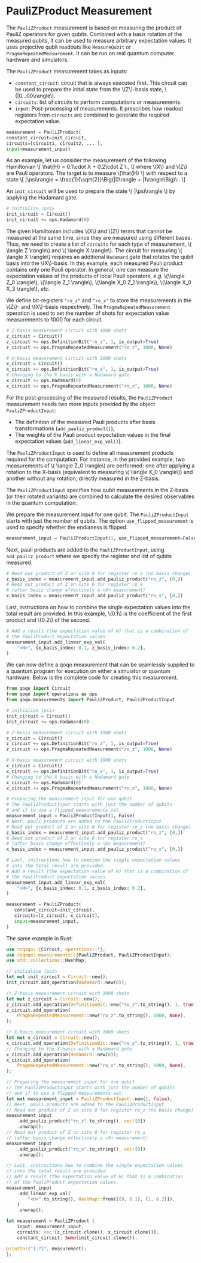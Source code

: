 # PauliZProduct Measurement

The `PauliZProduct` measurement is based on measuring the product of PauliZ operators for given qubits. Combined with a basis rotation of the measured qubits, it can be used to measure arbitrary expectation values. It uses projective qubit readouts like `MeasureQubit` or `PragmaRepeatedMeasurement`. It can be run on real quantum computer hardware and simulators.

The `PauliZProduct` measurement takes as inputs:
* `constant_circuit`: circuit that is always executed first. This circuit can be used to prepare the inital state from the \\(Z\\)-basis state, \\(|0...00\rangle\\).
* `circuits`: list of circuits to perform computations or measurements.
* `input`: Post-processing of measurements. It prescribes how readout registers from `circuits` are combined to generate the required expectation value.

```python
measurement = PauliZProduct(
constant_circuit=init_circuit,
circuits=[circuit1, circuit2, ... ],
input=measurement_input)
```

As an example, let us consider the measurement of the following Hamiltonian
\\[
     \hat{H} = 0.1\cdot X + 0.2\cdot Z \\:,
\\] where \\(X\\) and \\(Z\\) are Pauli operators. The target is to measure \\(\hat{H} \\) with respect to a state
\\[
    |\psi\rangle = \frac{1}{\sqrt{2}}\Big(|0\rangle + |1\rangle\Big)\\:.
\\]

An `init_circuit` will be used to prepare the state \\( |\psi\rangle \\) by applying the Hadamard gate.

```python
# initialize |psi>
init_circuit = Circuit()
init_circuit += ops.Hadamard(0)
```

The given Hamiltonian includes \\(X\\) and \\(Z\\) terms that cannot be measured at the same time, since they are measured using different bases. Thus, we need to create a list of `circuits` for each type of measurement, \\( \langle Z \rangle\\) and \\( \langle X \rangle\\). The circuit for measuring \\( \langle X \rangle\\) requires an additional `Hadamard` gate that rotates the qubit basis into the \\(X\\)-basis. In this example, each measured Pauli product contains only one Pauli operator. In general, one can measure the expectation values of the products of local Pauli operators, *e.g.* \\(\langle Z_0 \rangle\\), \\(\langle Z_1 \rangle\\), \\(\langle X_0 Z_1 \rangle\\), \\(\langle X_0 X_3 \rangle\\), *etc.* 

 We define bit-registers `"ro_z"` and `"ro_x"` to store the measurements in the \\(Z\\)- and \\(X\\)-basis respectively. The `PragmaRepeatedMeasurement` operation is used to set the number of shots for expectation value measurements to 1000 for each circuit.

```python
# Z-basis measurement circuit with 1000 shots
z_circuit = Circuit()
z_circuit += ops.DefinitionBit("ro_z", 1, is_output=True)
z_circuit += ops.PragmaRepeatedMeasurement("ro_z", 1000, None)

# X-basis measurement circuit with 1000 shots
x_circuit = Circuit()
x_circuit += ops.DefinitionBit("ro_x", 1, is_output=True)
# Changing to the X basis with a Hadamard gate
x_circuit += ops.Hadamard(0)
x_circuit += ops.PragmaRepeatedMeasurement("ro_x", 1000, None)
 ```

For the post-processing of the measured results, the `PauliZProduct` measurement needs two more inputs provided by the object `PauliZProductInput`:

* The definition of the measured Pauli products after basis transformations (`add_pauliz_product()`),
* The weights of the Pauli product expectation values in the final expectation values (`add_linear_exp_val()`).

The `PauliZProductInput` is used to define all measurement products required for the computation. For instance, in the provided example, two measurements of \\( \langle Z_0 \rangle\\) are performed:
one after applying a rotation to the X-basis (equivalent to measuring \\( \langle X_0 \rangle\\)) and another without any rotation, directly measured in the Z-basis.

The `PauliZProductInput` specifies how qubit measurements in the Z-basis (or their rotated variants) are combined to calculate the desired observables in the quantum computation.

We prepare the measurement input for one qubit. The `PauliZProductInput` starts with just the number of qubits. The option `use_flipped_measurement` is used to specify whether the endianess is flipped.
```python
measurement_input = PauliZProductInput(1, use_flipped_measurement=False)
```

Next, pauli products are added to the `PauliZProductInput`, using `add_pauliz_product` where we specify the register and list of qubits measured.
```python
# Read out product of Z on site 0 for register ro_z (no basis change)
z_basis_index = measurement_input.add_pauliz_product("ro_z", [0,])
# Read out product of Z on site 0 for register ro_x
# (after basis change effectively a <X> measurement)
x_basis_index = measurement_input.add_pauliz_product("ro_x", [0,])
```
Last, instructions on how to combine the single expectation values into the total result are provided. In this example, \\(0.1\\) is the coefficient of the first product and \\(0.2\\) of the second.
```Python
# Add a result (the expectation value of H) that is a combination of
# the PauliProduct expectation values.
measurement_input.add_linear_exp_val(
    "<H>", {x_basis_index: 0.1, z_basis_index: 0.2},
)
```
We can now define a qoqo measurement that can be seamlessly supplied to a quantum program for execution on either a simulator or quantum hardware. Below is the complete code for creating this measurement.

```python
from qoqo import Circuit
from qoqo import operations as ops
from qoqo.measurements import PauliZProduct, PauliZProductInput

# initialize |psi>
init_circuit = Circuit()
init_circuit += ops.Hadamard(0)

# Z-basis measurement circuit with 1000 shots
z_circuit = Circuit()
z_circuit += ops.DefinitionBit("ro_z", 1, is_output=True)
z_circuit += ops.PragmaRepeatedMeasurement("ro_z", 1000, None)

# X-basis measurement circuit with 1000 shots
x_circuit = Circuit()
x_circuit += ops.DefinitionBit("ro_x", 1, is_output=True)
# Changing to the X basis with a Hadamard gate
x_circuit += ops.Hadamard(0)
x_circuit += ops.PragmaRepeatedMeasurement("ro_x", 1000, None)

# Preparing the measurement input for one qubit
# The PauliZProductInput starts with just the number of qubits
# and if to use a flipped measurements set.
measurement_input = PauliZProductInput(1, False)
# Next, pauli products are added to the PauliZProductInput
# Read out product of Z on site 0 for register ro_z (no basis change)
z_basis_index = measurement_input.add_pauliz_product("ro_z", [0,])
# Read out product of Z on site 0 for register ro_x
# (after basis change effectively a <X> measurement)
x_basis_index = measurement_input.add_pauliz_product("ro_x", [0,])

# Last, instructions how to combine the single expectation values
# into the total result are provided.
# Add a result (the expectation value of H) that is a combination of
# the PauliProduct expectation values.
measurement_input.add_linear_exp_val(
    "<H>", {x_basis_index: 0.1, z_basis_index: 0.2},
)

measurement = PauliZProduct(
   constant_circuit=init_circuit,
   circuits=[z_circuit, x_circuit],
   input=measurement_input,
)
```

The same example in Rust:

```rust
use roqoqo::{Circuit, operations::*};
use roqoqo::measurements::{PauliZProduct, PauliZProductInput};
use std::collections::HashMap;

// initialize |psi>
let mut init_circuit = Circuit::new();
init_circuit.add_operation(Hadamard::new(0));

// Z-basis measurement circuit with 1000 shots
let mut z_circuit = Circuit::new();
z_circuit.add_operation(DefinitionBit::new("ro_z".to_string(), 1, true));
z_circuit.add_operation(
    PragmaRepeatedMeasurement::new("ro_z".to_string(), 1000, None),
);

// X-basis measurement circuit with 1000 shots
let mut x_circuit = Circuit::new();
x_circuit.add_operation(DefinitionBit::new("ro_x".to_string(), 1, true));
// Changing to the X-basis with a Hadamard gate
x_circuit.add_operation(Hadamard::new(0));
x_circuit.add_operation(
    PragmaRepeatedMeasurement::new("ro_x".to_string(), 1000, None),
);

// Preparing the measurement input for one qubit
// The PauliZProductInput starts with just the number of qubits
// and if to use a flipped measurements set.
let mut measurement_input = PauliZProductInput::new(1, false);
// Next, pauli products are added to the PauliZProductInput
// Read out product of Z on site 0 for register ro_z (no basis change)
measurement_input
    .add_pauliz_product("ro_z".to_string(), vec![0])
    .unwrap();
// Read out product of Z on site 0 for register ro_x
// (after basis change effectively a <X> measurement)
measurement_input
    .add_pauliz_product("ro_x".to_string(), vec![0])
    .unwrap();

// Last, instructions how to combine the single expectation values
// into the total result are provided.
// Add a result (the expectation value of H) that is a combination
// of the PauliProduct expectation values.
measurement_input
    .add_linear_exp_val(
        "<H>".to_string(), HashMap::from([(0, 0.1), (1, 0.2)]),
    )
    .unwrap();

let measurement = PauliZProduct {
    input: measurement_input,
    circuits: vec![z_circuit.clone(), x_circuit.clone()],
    constant_circuit: Some(init_circuit.clone()),

println!("{:?}", measurement);
};
```
